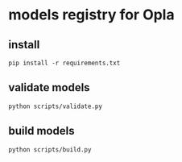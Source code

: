 # models registry for Opla

## install
```pip install -r requirements.txt```

## validate models
```python scripts/validate.py```

## build models
```python scripts/build.py```